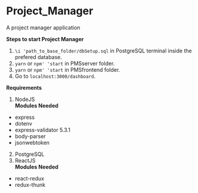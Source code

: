 # Project_Manager
A project manager application

**Steps to start Project Manager**
1. `\i 'path_to_base_folder/dbSetup.sql` in PostgreSQL terminal inside the prefered database.
2. `yarn` or `npm' 'start` in PMSserver folder.
3. `yarn` or `npm' 'start` in PMSfrontend folder.
4. Go to `localhost:3000/dashboard`.

**Requirements**
1. NodeJS <br>
**Modules Needed**<br>
  * express <br>
  * dotenv <br>
  * express-validator 5.3.1 <br>
  * body-parser <br>
  * jsonwebtoken <br>
2. PostgreSQL
3. ReactJS <br>
**Modules Needed** <br>
  * react-redux <br>
  * redux-thunk <br>
